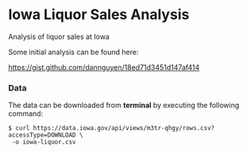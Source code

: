 # Iowa Liquor Sales Analysis
Analysis of liquor sales at Iowa

Some initial analysis can be found here:

https://gist.github.com/dannguyen/18ed71d3451d147af414

### Data
The data can be downloaded from **terminal** by executing the following command:

    $ curl https://data.iowa.gov/api/views/m3tr-qhgy/rows.csv?accessType=DOWNLOAD \
     -o iowa-liquor.csv

